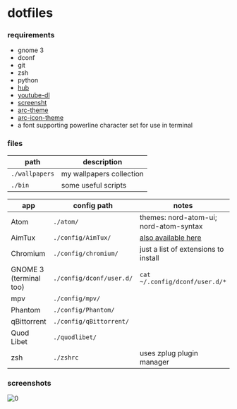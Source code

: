 # dotfiles

### requirements
  - gnome 3
  - dconf
  - git
  - zsh
  - python
  - [hub](https://hub.github.com/)
  - [youtube-dl](https://rg3.github.io/youtube-dl/)
  - [screensht](https://github.com/nvllvs/screensht)
  - [arc-theme](https://github.com/horst3180/arc-theme)
  - [arc-icon-theme](https://github.com/horst3180/arc-icon-theme)
  - a font supporting powerline character set for use in terminal

### files
| path | description |
| ---- | ----------- |
| `./wallpapers` | my wallpapers collection |
| `./bin` | some useful scripts |

| app | config path | notes |
| --- | ----------- | ----- |
| Atom | `./atom/` | themes: nord-atom-ui; nord-atom-syntax | 
| AimTux | `./config/AimTux/` | [also available here](https://github.com/kvdrrrrr/atconfigs) |
| Chromium | `./config/chromium/` | just a list of extensions to install |
| GNOME 3 (terminal too) | `./config/dconf/user.d/` | `cat ~/.config/dconf/user.d/*` | dconf load` |
| mpv | `./config/mpv/` | |
| Phantom| `./config/Phantom/` | |
| qBittorrent | `./config/qBittorrent/` | |
| Quod Libet | `./quodlibet/` | |
| zsh | `./zshrc` | uses zplug plugin manager |

### screenshots
![0](https://a.safe.moe/tOZuM.jpg)
